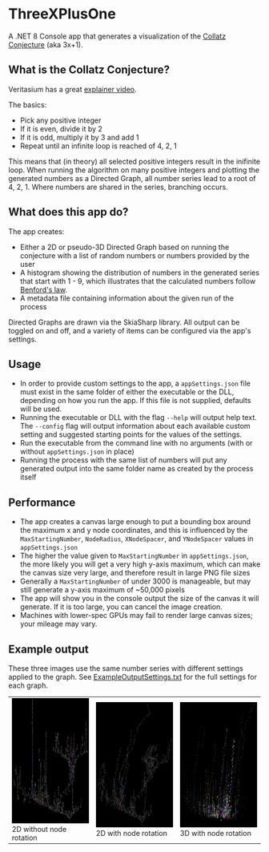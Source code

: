 # ThreeXPlusOne

A .NET 8 Console app that generates a visualization of the [Collatz Conjecture](https://en.wikipedia.org/wiki/Collatz_conjecture) (aka 3x+1).

## What is the Collatz Conjecture?

Veritasium has a great [explainer video](https://www.youtube.com/watch?v=094y1Z2wpJg).

The basics:

* Pick any positive integer
* If it is even, divide it by 2
* If it is odd, multiply it by 3 and add 1
* Repeat until an infinite loop is reached of 4, 2, 1

This means that (in theory) all selected positive integers result in the inifinite loop. When running the algorithm on many positive integers and plotting the generated numbers as a Directed Graph, all number series lead to a root of 4, 2, 1. Where numbers are shared in the series, branching occurs.

## What does this app do?

The app creates:

* Either a 2D or pseudo-3D Directed Graph based on running the conjecture with a list of random numbers or numbers provided by the user
* A histogram showing the distribution of numbers in the generated series that start with 1 - 9, which illustrates that the calculated numbers follow [Benford's law](https://en.wikipedia.org/wiki/Benford%27s_law).
* A metadata file containing information about the given run of the process

Directed Graphs are drawn via the SkiaSharp library. All output can be toggled on and off, and a variety of items can be configured via the app's settings.

## Usage

* In order to provide custom settings to the app, a `appSettings.json` file must exist in the same folder of either the executable or the DLL, depending on how you run the app. If this file is not supplied, defaults will be used.
* Running the executable or DLL with the flag `--help` will output help text. The `--config` flag will output information about each available custom setting and suggested starting points for the values of the settings.
* Run the executable from the command line with no arguments (with or without `appSettings.json` in place)
* Running the process with the same list of numbers will put any generated output into the same folder name as created by the process itself

## Performance

* The app creates a canvas large enough to put a bounding box around the maximum x and y node coordinates, and this is influenced by the `MaxStartingNumber`, `NodeRadius`, `XNodeSpacer`, and `YNodeSpacer` values in `appSettings.json`
* The higher the value given to `MaxStartingNumber` in `appSettings.json`, the more likely you will get a very high y-axis maximum, which can make the canvas size very large, and therefore result in large PNG file sizes
*  Generally a `MaxStartingNumber` of under 3000 is manageable, but may still generate a y-axis maximum of ~50,000 pixels
* The app will show you in the console output the size of the canvas it will generate. If it is too large, you can cancel the image creation.
* Machines with lower-spec GPUs may fail to render large canvas sizes; your mileage may vary.

## Example output

These three images use the same number series with different settings applied to the graph. See <a href="https://github.com/wdthem/ThreeXPlusOne/raw/main/ThreeXPlusOne.ExampleOutput/ExampleOutputSettings.txt" target="_blank">ExampleOutputSettings.txt</a> for the full settings for each graph.
<table>
  <tr>
    <td><img src="https://github.com/wdthem/ThreeXPlusOne/raw/main/ThreeXPlusOne.ExampleOutput/2D-NoRotation.png" width="250" height="250" alt="ThreeXPlusOne - 2D without node rotation"><br />2D without node rotation</td>
    <td><img src="https://github.com/wdthem/ThreeXPlusOne/raw/main/ThreeXPlusOne.ExampleOutput/2D-WithRotation.png" width="250" height="250" alt="ThreeXPlusOne - 2D with node rotation"><br />2D with node rotation</td>
    <td><img src="https://github.com/wdthem/ThreeXPlusOne/raw/main/ThreeXPlusOne.ExampleOutput/3D-WithRotation.png" width="250" height="250" alt="ThreeXPlusOne - 3D with node rotation"><br />3D with node rotation</td>
  </tr>
</table>



